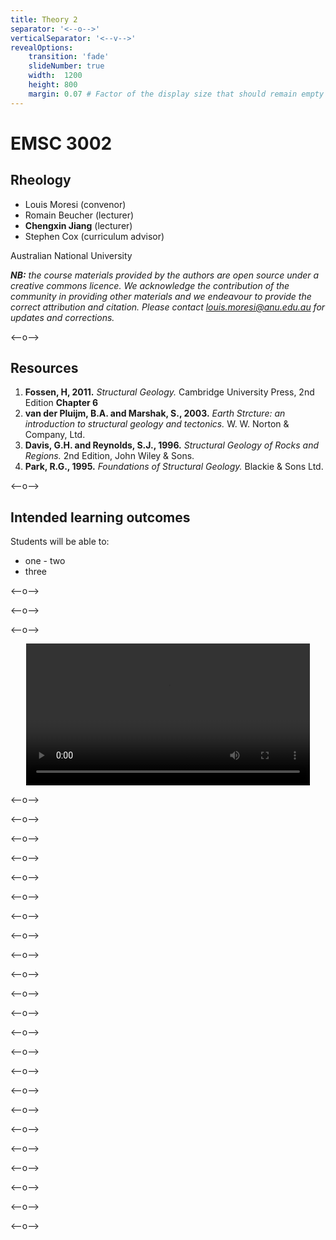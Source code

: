 ```yaml
---
title: Theory 2
separator: '<--o-->'
verticalSeparator: '<--v-->'
revealOptions:
    transition: 'fade'
    slideNumber: true
    width:  1200
    height: 800
    margin: 0.07 # Factor of the display size that should remain empty around the content (7% typically)
---
```


# EMSC 3002

## Rheology

  - Louis Moresi (convenor)
  - Romain Beucher (lecturer)
  - **Chengxin Jiang** (lecturer)
  - Stephen Cox (curriculum advisor)

Australian National University

_**NB:** the course materials provided by the authors are open source under a creative commons licence. 
We acknowledge the contribution of the community in providing other materials and we endeavour to 
provide the correct attribution and citation. Please contact louis.moresi@anu.edu.au for updates and 
corrections._

<--o-->

## Resources

1. **Fossen, H, 2011.** *Structural Geology.* Cambridge University Press, 2nd Edition **Chapter 6**
1. **van der Pluijm, B.A. and Marshak, S., 2003.** *Earth Strcture: an introduction to structural geology and tectonics.* W. W. Norton & Company, Ltd.
1. **Davis, G.H. and Reynolds, S.J., 1996.** *Structural Geology of Rocks and Regions.* 2nd Edition, John Wiley & Sons. 
1. **Park, R.G., 1995.** *Foundations of Structural Geology.* Blackie & Sons Ltd. 

<--o-->

## Intended learning outcomes

Students will be able to:

- one
- two
- three

<--o-->

<!-- .slide: data-background="Figures-Theory2/slide1.jpg" -->

<--o-->

<!-- .slide: data-background="Figures-Theory2/slide2.jpg" -->

<--o-->

<center>
<video autoplay controls width="90%">
    <source src="movies/subduction_simulation.mp4"
            type="video/mp4">

    Sorry, your browser doesn't support embedded videos.
</video>
</center>
</div>

<--o-->

<!-- .slide: data-background="Figures-Theory2/slide3.jpg" -->

<--o-->

<!-- .slide: data-background="Figures-Theory2/slide4.jpg" -->

<--o-->

<!-- .slide: data-background="Figures-Theory2/slide5.jpg" -->

<--o-->
<!-- .slide: data-background="Figures-Theory2/slide6.jpg" -->

<--o-->

<!-- .slide: data-background="Figures-Theory2/slide7.jpg" -->

<--o-->

<!-- .slide: data-background="Figures-Theory2/slide8.jpg" -->

<--o-->

<!-- .slide: data-background="Figures-Theory2/slide9.jpg" -->

<--o-->

<!-- .slide: data-background="Figures-Theory2/slide10.jpg" -->

<--o-->

<!-- .slide: data-background="Figures-Theory2/slide11.jpg" -->

<--o-->

<!-- .slide: data-background="Figures-Theory2/slide12.jpg" -->

<--o-->

<!-- .slide: data-background="Figures-Theory2/slide13.jpg" -->

<--o-->

<!-- .slide: data-background="Figures-Theory2/slide14.jpg" -->

<--o-->

<!-- .slide: data-background="Figures-Theory2/slide15.jpg" -->

<--o-->

<!-- .slide: data-background="Figures-Theory2/slide16.jpg" -->

<--o-->

<!-- .slide: data-background="Figures-Theory2/slide17.jpg" -->

<--o-->

<!-- .slide: data-background="Figures-Theory2/slide18.jpg" -->

<--o-->

<!-- .slide: data-background="Figures-Theory2/slide19.jpg" -->

<--o-->

<!-- .slide: data-background="Figures-Theory2/slide20.jpg" -->

<--o-->

<!-- .slide: data-background="Figures-Theory2/slide21.jpg" -->

<--o-->

<!-- .slide: data-background="Figures-Theory2/slide22.jpg" -->

<--o-->

<--o-->

<--o-->

<!-- .slide: data-background="Figures-Theory2/slide25.jpg" -->
